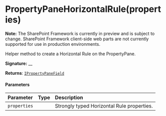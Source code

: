 # PropertyPaneHorizontalRule(properties)
**Note:** The SharePoint Framework is currently in preview and is subject to change. SharePoint Framework client-side web parts are not currently supported for use in production environments.



Helper method to create a Horizontal Rule on the PropertyPane.

**Signature:** __

**Returns**: [`IPropertyPaneField`](../sp-webpart-base/ipropertypanefield.md)<void>





#### Parameters


| Parameter	   | Type    | Description |
|:-------------|:---------------|:------------|
| `properties`    |  | Strongly typed Horizontal Rule properties. |


